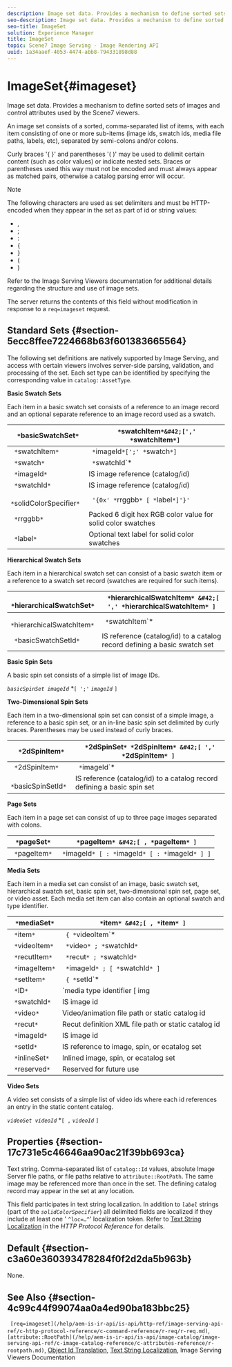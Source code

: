 ```yaml
---
description: Image set data. Provides a mechanism to define sorted sets of images and control attributes used by the Scene7 viewers.
seo-description: Image set data. Provides a mechanism to define sorted sets of images and control attributes used by the Scene7 viewers.
seo-title: ImageSet
solution: Experience Manager
title: ImageSet
topic: Scene7 Image Serving - Image Rendering API
uuid: 1a34aaef-4053-4474-abb8-794331898d88
---
```


# ImageSet{#imageset}

Image set data. Provides a mechanism to define sorted sets of images and control attributes used by the Scene7 viewers.

An image set consists of a sorted, comma-separated list of items, with each item consisting of one or more sub-items (image ids, swatch ids, media file paths, labels, etc), separated by semi-colons and/or colons.

Curly braces '{ }' and parentheses '( )' may be used to delimit certain content (such as color values) or indicate nested sets. Braces or parentheses used this way must not be encoded and must always appear as matched pairs, otherwise a catalog parsing error will occur.

>[!NOTE]
>
>The following characters are used as set delimiters and must be HTTP-encoded when they appear in the set as part of id or string values: 
>
>* , 
>* ; 
>* : 
>* { 
>* } 
>* ( 
>* ) 


Refer to the Image Serving Viewers documentation for additional details regarding the structure and use of image sets.

The server returns the contents of this field without modification in response to a `req=imageset` request.

## Standard Sets {#section-5ecc8ffee7224668b63f601383665564}

The following set definitions are natively supported by Image Serving, and access with certain viewers involves server-side parsing, validation, and processing of the set. Each set type can be identified by specifying the corresponding value in `catalog::AssetType`.

**Basic Swatch Sets**

Each item in a basic swatch set consists of a reference to an image record and an optional separate reference to an image record used as a swatch. 

|  ` *`basicSwatchSet`*`  | ` *`swatchItem`*&#42;[',' *`swatchItem`*]`  |
|---|---|
|  ` *`swatchItem`*`  | ` *`imageId`*[';' *`swatch`*]`  |
|  ` *`swatch`*`  | ` *`swatchId`*|solidColorSpecifier`  |
|  ` *`imageId`*`  | IS image reference (catalog/id)  |
|  ` *`swatchId`*`  | IS image reference (catalog/id)  |
|  ` *`solidColorSpecifier`*`  | ` '{0x' *`rrggbb`* [ *`label`*]'}'`  |
|  ` *`rrggbb`*`  | Packed 6 digit hex RGB color value for solid color swatches  |
|  ` *`label`*`  | Optional text label for solid color swatches  |

**Hierarchical Swatch Sets**

Each item in a hierarchical swatch set can consist of a basic swatch item or a reference to a swatch set record (swatches are required for such items).

|  ` *`hierarchicalSwatchSet`*`  | ` *`hierarchicalSwatchItem`* &#42;[ ',' *`hierarchicalSwatchItem`* ]`  |
|---|---|
|  ` *`hierarchicalSwatchItem`*`  | ` *`swatchItem`* | { *`basicSwatchSetId`* ';' *`swatch`* }`  |
|  ` *`basicSwatchSetId`*`  | IS reference (catalog/id) to a catalog record defining a basic swatch set  |

**Basic Spin Sets**

A basic spin set consists of a simple list of image IDs.

*`basicSpinSet imageId`*  &#42;`[ ';'`  *`imageId`* `]`

**Two-Dimensional Spin Sets**

Each item in a two-dimensional spin set can consist of a simple image, a reference to a basic spin set, or an in-line basic spin set delimited by curly braces. Parentheses may be used instead of curly braces.

|  ` *`2dSpinItem`*`  | ` *`2dSpinSet`* *`2dSpinItem`* &#42;[ ',' *`2dSpinItem`* ]`  |
|---|---|
|  ` *`2dSpinItem`*`  | ` *`imageId`* | { '{' *`basicSpinSet`* '}' } | *`basicSpinSetId`*`  |
|  ` *`basicSpinSetId`*`  | IS reference (catalog/id) to a catalog record defining a basic spin set  |

**Page Sets**

Each item in a page set can consist of up to three page images separated with colons.

|  ` *`pageSet`*`  | ` *`pageItem`* &#42;[ , *`pageItem`* ]`  |
|---|---|
|  ` *`pageItem`*`  | ` *`imageId`* [ : *`imageId`* [ : *`imageId`* ] ]`  |

**Media Sets**

Each item in a media set can consist of an image, basic swatch set, hierarchical swatch set, basic spin set, two-dimensional spin set, page set, or video asset. Each media set item can also contain an optional swatch and type identifier.

|  ` *`mediaSet`*`  | ` *`item`* &#42;[ , *`item`* ]`  |
|---|---|
|  ` *`item`*`  | ` { *`videoItem`* | *`recutItem`* | *`imageItem`*}} | *`setItem`* } [ ; [ *`ID`* ] [ ; [ *`reserved`* ] ] ]`  |
|  ` *`videoItem`*`  | ` *`video`* ; *`swatchId`*`  |
|  ` *`recutItem`*`  | ` *`recut`* ; *`swatchId`*`  |
|  ` *`imageItem`*`  | ` *`imageId`* ; [ *`swatchId`* ]`  |
|  ` *`setItem`*`  | ` { *`setId`* | { '{' *`inlineSet`* '}' } } ; *`swatchId`*`  |
|  ` *`ID`*`  | `media type identifier [ img | basic | advanced_image | img | img_set | advanced_imageset | advanced_swatchset | spin | video ]`  |
|  ` *`swatchId`*`  | IS image id  |
|  ` *`video`*`  | Video/animation file path or static catalog id  |
|  ` *`recut`*`  | Recut definition XML file path or static catalog id  |
|  ` *`imageId`*`  | IS image id  |
|  ` *`setId`*`  | IS reference to image, spin, or ecatalog set  |
|  ` *`inlineSet`*`  | Inlined image, spin, or ecatalog set  |
|  ` *`reserved`*`  | Reserved for future use  |

**Video Sets**

A video set consists of a simple list of video ids where each id references an entry in the static content catalog.

*`videoSet videoId`*  &#42;`[ ,`  *`videoId`* `]`

## Properties {#section-17c731e5c46646aa90ac21f39bb693ca}

Text string. Comma-separated list of `catalog::Id` values, absolute Image Server file paths, or file paths relative to `attribute::RootPath`. The same image may be referenced more than once in the set. The defining catalog record may appear in the set at any location.

This field participates in text string localization. In addition to *`label`* strings (part of the *`solidColorSpecifier`*) all delimited fields are localized if they include at least one ' `^loc=…^`' localization token. Refer to [Text String Localization](/help/aem-is-ir-api/is-api/http-ref/image-serving-api-ref/c-http-protocol-reference/c-syntax-and-features/r-text-string-localization.md) in the *HTTP Protocol Reference* for details.

## Default {#section-c3a60e360393478284f0f2d2da5b963b}

None.

## See Also {#section-4c99c44f99074aa0a4ed90ba183bbc25}

` [req=imageset](/help/aem-is-ir-api/is-api/http-ref/image-serving-api-ref/c-http-protocol-reference/c-command-reference/r-req/r-req.md)`, ` [attribute::RootPath](/help/aem-is-ir-api/is-api/image-catalog/image-serving-api-ref/c-image-catalog-reference/c-attributes-reference/r-rootpath.md)`, [Object Id Translation](/help/aem-is-ir-api/is-api/http-ref/image-serving-api-ref/c-http-protocol-reference/c-syntax-and-features/r-object-id-translation.md), [Text String Localization](/help/aem-is-ir-api/is-api/http-ref/image-serving-api-ref/c-http-protocol-reference/c-syntax-and-features/r-text-string-localization.md), Image Serving Viewers Documentation 
